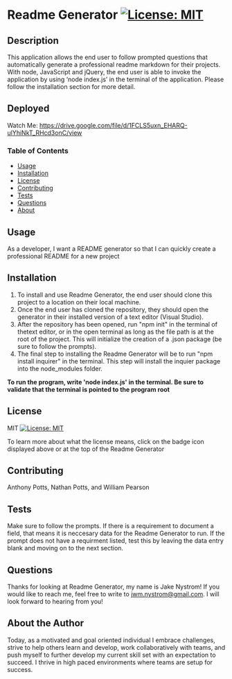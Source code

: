 # Readme Generator [![License: MIT](https://img.shields.io/badge/License-MIT-yellow.svg)](https://opensource.org/licenses/MIT)

## Description

This application allows the end user to follow prompted questions that automatically generate a professional readme markdown for their projects. With node, JavaScript and jQuery, the end user is able to invoke the application by using ‘node index.js’ in the terminal of the application. Please follow the installation section for more detail.

## Deployed

Watch Me: https://drive.google.com/file/d/1FCLS5uxn_EHARQ-ulYhiNkT_RHcd3onC/view

### Table of Contents

- [Usage](#usage)
- [Installation](#installation)
- [License](#license)
- [Contributing](#contributing)
- [Tests](#tests)
- [Questions](#questions)
- [About](#about)

## Usage

As a developer, I want a README generator so that I can quickly create a professional README for a new project

## Installation

1. To install and use Readme Generator, the end user should clone this project to a location on their local machine.
2. Once the end user has cloned the repository, they should open the generator in their installed version of a text editor (Visual Studio).
3. After the repository has been opened, run "npm init" in the terminal of thetext editor, or in the open terminal as long as the file path is at the root of the project. This will initialize the creation of a .json package (be sure to follow the prompts).
4. The final step to installing the Readme Generator will be to run "npm install inquirer" in the terminal. This step will install the inquier package into the node_modules folder.

**To run the program, write 'node index.js' in the terminal. Be sure to validate that the terminal is pointed to the program root**

## License

MIT [![License: MIT](https://img.shields.io/badge/License-MIT-yellow.svg)](https://opensource.org/licenses/MIT)

To learn more about what the license means, click on the badge icon displayed above or at the top of the Readme Generator

## Contributing

Anthony Potts, Nathan Potts, and William Pearson

## Tests

Make sure to follow the prompts. If there is a requirement to document a field, that means it is neccesary data for the Readme Generator to run. If the prompt does not have a requirment listed, test this by leaving the data entry blank and moving on to the next section.

## Questions

Thanks for looking at Readme Generator, my name is Jake Nystrom! If you would like to reach me, feel free to write to jwm.nystrom@gmail.com. I will look forward to hearing from you!

## About the Author

Today, as a motivated and goal oriented individual I embrace challenges, strive to help others learn and develop, work collaboratively with teams, and push myself to further develop my current skill set with an expectation to succeed. I thrive in high paced environments where teams are setup for success.
